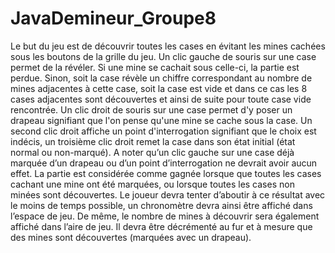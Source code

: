 # JavaDemineur_Groupe8
Le but du jeu est de découvrir toutes les cases en évitant les mines cachées sous les boutons de la grille du jeu. Un clic gauche de souris sur une case permet de la révéler. Si une mine se cachait sous celle-ci, la partie est perdue. Sinon, soit la case révèle un chiffre correspondant au nombre de mines adjacentes à cette case, soit la case est vide et dans ce cas les 8 cases adjacentes sont découvertes et ainsi de suite pour toute case vide rencontrée. Un clic droit de souris sur une case permet d'y poser un drapeau signifiant que l'on pense qu'une mine se cache sous la case. Un second clic droit affiche un point d'interrogation signifiant que le choix est indécis, un troisième clic droit remet la case dans son état initial (état normal ou non-marqué). A noter qu’un clic gauche sur une case déjà marquée d’un drapeau ou d’un point d’interrogation ne devrait avoir aucun effet. La partie est considérée comme gagnée lorsque que toutes les cases cachant une mine ont été marquées, ou lorsque toutes les cases non minées sont découvertes. Le joueur devra tenter d’aboutir à ce résultat avec le moins de temps possible, un chronomètre devra ainsi être affiché dans l’espace de jeu. De même, le nombre de mines à découvrir sera également affiché dans l’aire de jeu. Il devra être décrémenté au fur et à mesure que des mines sont découvertes (marquées avec un drapeau).
